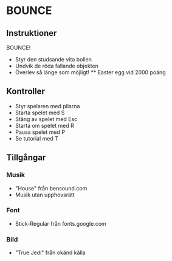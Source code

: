 # BOUNCE

## Instruktioner
BOUNCE!
- Styr den studsande vita bollen
- Undvik de röda fallande objekten
- Överlev så länge som möjligt!
** Easter egg vid 2000 poäng

## Kontroller
- Styr spelaren med pilarna
- Starta spelet med S
- Stäng av spelet med Esc
- Starta om spelet med R
- Pausa spelet med P
- Se tutorial med T

## Tillgångar

### Musik
- "House" från bensound.com
- Musik utan upphovsrätt

### Font
- Stick-Regular från fonts.google.com

### Bild
- "True Jedi" från okänd källa